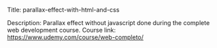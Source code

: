 Title: parallax-effect-with-html-and-css

Description: Parallax effect without javascript done during the complete web development course. Course link: https://www.udemy.com/course/web-completo/